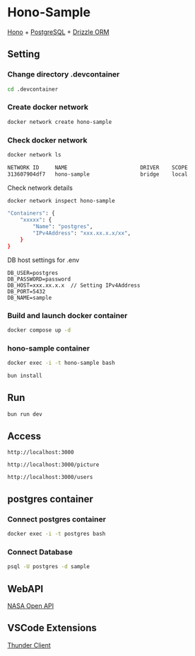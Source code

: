 # Hono-Sample

[Hono](https://hono.dev/) + [PostgreSQL](https://www.postgresql.org/) + [Drizzle ORM](https://orm.drizzle.team/)

## Setting

### Change directory .devcontainer

```bash
cd .devcontainer
```

### Create docker network

```bash
docker network create hono-sample
```

### Check docker network

```bash
docker network ls
```

```bash
NETWORK ID     NAME                       DRIVER    SCOPE
313607904df7   hono-sample                bridge    local
```

Check network details

```bash
docker network inspect hono-sample
```

```bash
"Containers": {
    "xxxxx": {
        "Name": "postgres",
        "IPv4Address": "xxx.xx.x.x/xx",
    }
}
```

DB host settings for .env

```
DB_USER=postgres
DB_PASSWORD=password
DB_HOST=xxx.xx.x.x  // Setting IPv4Address
DB_PORT=5432
DB_NAME=sample

```

### Build and launch docker container

```bash
docker compose up -d
```

### hono-sample container

```bash
docker exec -i -t hono-sample bash
```

```bash
bun install
```

## Run

```bash
bun run dev
```

## Access

```
http://localhost:3000
```
```
http://localhost:3000/picture
```
```
http://localhost:3000/users
```

## postgres container

### Connect postgres container

```bash
docker exec -i -t postgres bash
```

### Connect Database

```bash
psql -U postgres -d sample
```

## WebAPI

[NASA Open API](https://api.nasa.gov/)

## VSCode Extensions

[Thunder Client](https://marketplace.visualstudio.com/items?itemName=rangav.vscode-thunder-client)
